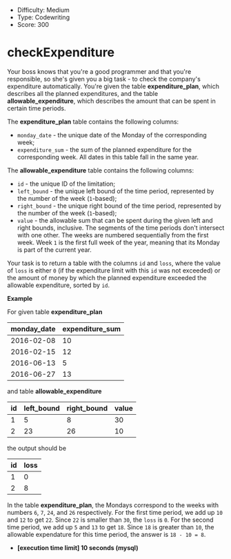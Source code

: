 - Difficulty: Medium
- Type: Codewriting
- Score: 300

# checkExpenditure

Your boss knows that you're a good programmer and that you're responsible, so she's given you a big task - to check the company's expenditure automatically. You're given the table **expenditure_plan**, which describes all the planned expenditures, and the table **allowable_expenditure**, which describes the amount that can be spent in certain time periods.

The **expenditure_plan** table contains the following columns:

- `monday_date` - the unique date of the Monday of the corresponding week;
- `expenditure_sum` - the sum of the planned expenditure for the corresponding week.
  All dates in this table fall in the same year.

The **allowable_expenditure** table contains the following columns:

- `id` - the unique ID of the limitation;
- `left_bound` - the unique left bound of the time period, represented by the number of the week (`1`-based);
- `right_bound` - the unique right bound of the time period, represented by the number of the week (`1`-based);
- `value` - the allowable sum that can be spent during the given left and right bounds, inclusive.
  The segments of the time periods don't intersect with one other. The weeks are numbered sequentially from the first week. Week `1` is the first full week of the year, meaning that its Monday is part of the current year.

Your task is to return a table with the columns `id` and `loss`, where the value of `loss` is either `0` (if the expenditure limit with this `id` was not exceeded) or the amount of money by which the planned expenditure exceeded the allowable expenditure, sorted by `id`.

**Example**

For given table **expenditure_plan**

| monday_date | expenditure_sum |
| ----------- | --------------- |
| 2016-02-08  | 10              |
| 2016-02-15  | 12              |
| 2016-06-13  | 5               |
| 2016-06-27  | 13              |

and table **allowable_expenditure**

| id   | left_bound | right_bound | value |
| ---- | ---------- | ----------- | ----- |
| 1    | 5          | 8           | 30    |
| 2    | 23         | 26          | 10    |

the output should be

| id   | loss |
| ---- | ---- |
| 1    | 0    |
| 2    | 8    |

In the table **expenditure_plan**, the Mondays correspond to the weeks with numbers `6`, `7`, `24`, and `26` respectively. For the first time period, we add up `10` and `12` to get `22`. Since `22` is smaller than `30`, the `loss` is `0`. For the second time period, we add up `5` and `13` to get `18`. Since `18` is greater than `10`, the allowable expendature for this time period, the answer is `18 - 10 = 8`.

- **[execution time limit] 10 seconds (mysql)**